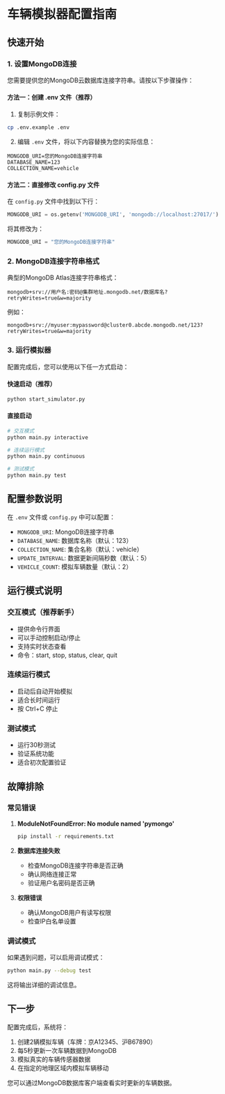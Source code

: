 # 车辆模拟器配置指南

## 快速开始

### 1. 设置MongoDB连接

您需要提供您的MongoDB云数据库连接字符串。请按以下步骤操作：

#### 方法一：创建 .env 文件（推荐）

1. 复制示例文件：
```bash
cp .env.example .env
```

2. 编辑 `.env` 文件，将以下内容替换为您的实际信息：
```env
MONGODB_URI=您的MongoDB连接字符串
DATABASE_NAME=123
COLLECTION_NAME=vehicle
```

#### 方法二：直接修改 config.py 文件

在 `config.py` 文件中找到以下行：
```python
MONGODB_URI = os.getenv('MONGODB_URI', 'mongodb://localhost:27017/')
```

将其修改为：
```python
MONGODB_URI = "您的MongoDB连接字符串"
```

### 2. MongoDB连接字符串格式

典型的MongoDB Atlas连接字符串格式：
```
mongodb+srv://用户名:密码@集群地址.mongodb.net/数据库名?retryWrites=true&w=majority
```

例如：
```
mongodb+srv://myuser:mypassword@cluster0.abcde.mongodb.net/123?retryWrites=true&w=majority
```

### 3. 运行模拟器

配置完成后，您可以使用以下任一方式启动：

#### 快速启动（推荐）
```bash
python start_simulator.py
```

#### 直接启动
```bash
# 交互模式
python main.py interactive

# 连续运行模式
python main.py continuous

# 测试模式
python main.py test
```

## 配置参数说明

在 `.env` 文件或 `config.py` 中可以配置：

- `MONGODB_URI`: MongoDB连接字符串
- `DATABASE_NAME`: 数据库名称（默认：123）
- `COLLECTION_NAME`: 集合名称（默认：vehicle）
- `UPDATE_INTERVAL`: 数据更新间隔秒数（默认：5）
- `VEHICLE_COUNT`: 模拟车辆数量（默认：2）

## 运行模式说明

### 交互模式（推荐新手）
- 提供命令行界面
- 可以手动控制启动/停止
- 支持实时状态查看
- 命令：start, stop, status, clear, quit

### 连续运行模式
- 启动后自动开始模拟
- 适合长时间运行
- 按 Ctrl+C 停止

### 测试模式
- 运行30秒测试
- 验证系统功能
- 适合初次配置验证

## 故障排除

### 常见错误

1. **ModuleNotFoundError: No module named 'pymongo'**
   ```bash
   pip install -r requirements.txt
   ```

2. **数据库连接失败**
   - 检查MongoDB连接字符串是否正确
   - 确认网络连接正常
   - 验证用户名密码是否正确

3. **权限错误**
   - 确认MongoDB用户有读写权限
   - 检查IP白名单设置

### 调试模式

如果遇到问题，可以启用调试模式：
```bash
python main.py --debug test
```

这将输出详细的调试信息。

## 下一步

配置完成后，系统将：

1. 创建2辆模拟车辆（车牌：京A12345、沪B67890）
2. 每5秒更新一次车辆数据到MongoDB
3. 模拟真实的车辆传感器数据
4. 在指定的地理区域内模拟车辆移动

您可以通过MongoDB数据库客户端查看实时更新的车辆数据。 